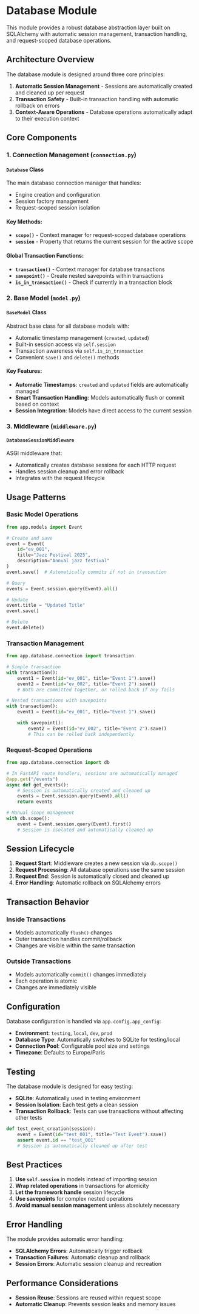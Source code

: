 # Database Module

This module provides a robust database abstraction layer built on SQLAlchemy with automatic session management, transaction handling, and request-scoped database operations.

## Architecture Overview

The database module is designed around three core principles:

1. **Automatic Session Management** - Sessions are automatically created and cleaned up per request
2. **Transaction Safety** - Built-in transaction handling with automatic rollback on errors
3. **Context-Aware Operations** - Database operations automatically adapt to their execution context

## Core Components

### 1. Connection Management (`connection.py`)

#### `Database` Class

The main database connection manager that handles:

- Engine creation and configuration
- Session factory management
- Request-scoped session isolation

#### Key Methods:

- **`scope()`** - Context manager for request-scoped database operations
- **`session`** - Property that returns the current session for the active scope

#### Global Transaction Functions:

- **`transaction()`** - Context manager for database transactions
- **`savepoint()`** - Create nested savepoints within transactions
- **`is_in_transaction()`** - Check if currently in a transaction block

### 2. Base Model (`model.py`)

#### `BaseModel` Class

Abstract base class for all database models with:

- Automatic timestamp management (`created`, `updated`)
- Built-in session access via `self.session`
- Transaction awareness via `self.is_in_transaction`
- Convenient `save()` and `delete()` methods

#### Key Features:

- **Automatic Timestamps**: `created` and `updated` fields are automatically managed
- **Smart Transaction Handling**: Models automatically flush or commit based on context
- **Session Integration**: Models have direct access to the current session

### 3. Middleware (`middleware.py`)

#### `DatabaseSessionMiddleware`

ASGI middleware that:

- Automatically creates database sessions for each HTTP request
- Handles session cleanup and error rollback
- Integrates with the request lifecycle

## Usage Patterns

### Basic Model Operations

```python
from app.models import Event

# Create and save
event = Event(
    id="ev_001",
    title="Jazz Festival 2025",
    description="Annual jazz festival"
)
event.save()  # Automatically commits if not in transaction

# Query
events = Event.session.query(Event).all()

# Update
event.title = "Updated Title"
event.save()

# Delete
event.delete()
```

### Transaction Management

```python
from app.database.connection import transaction

# Simple transaction
with transaction():
    event1 = Event(id="ev_001", title="Event 1").save()
    event2 = Event(id="ev_002", title="Event 2").save()
    # Both are committed together, or rolled back if any fails

# Nested transactions with savepoints
with transaction():
    event1 = Event(id="ev_001", title="Event 1").save()

    with savepoint():
        event2 = Event(id="ev_002", title="Event 2").save()
        # This can be rolled back independently
```

### Request-Scoped Operations

```python
from app.database.connection import db

# In FastAPI route handlers, sessions are automatically managed
@app.get("/events")
async def get_events():
    # Session is automatically created and cleaned up
    events = Event.session.query(Event).all()
    return events

# Manual scope management
with db.scope():
    event = Event.session.query(Event).first()
    # Session is isolated and automatically cleaned up
```

## Session Lifecycle

1. **Request Start**: Middleware creates a new session via `db.scope()`
2. **Request Processing**: All database operations use the same session
3. **Request End**: Session is automatically closed and cleaned up
4. **Error Handling**: Automatic rollback on SQLAlchemy errors

## Transaction Behavior

### Inside Transactions

- Models automatically `flush()` changes
- Outer transaction handles commit/rollback
- Changes are visible within the same transaction

### Outside Transactions

- Models automatically `commit()` changes immediately
- Each operation is atomic
- Changes are immediately visible

## Configuration

Database configuration is handled via `app.config.app_config`:

- **Environment**: `testing`, `local`, `dev`, `prod`
- **Database Type**: Automatically switches to SQLite for testing/local
- **Connection Pool**: Configurable pool size and settings
- **Timezone**: Defaults to Europe/Paris

## Testing

The database module is designed for easy testing:

- **SQLite**: Automatically used in testing environment
- **Session Isolation**: Each test gets a clean session
- **Transaction Rollback**: Tests can use transactions without affecting other tests

```python
def test_event_creation(session):
    event = Event(id="test_001", title="Test Event").save()
    assert event.id == "test_001"
    # Session is automatically cleaned up after test
```

## Best Practices

1. **Use `self.session`** in models instead of importing session
2. **Wrap related operations** in transactions for atomicity
3. **Let the framework handle** session lifecycle
4. **Use savepoints** for complex nested operations
5. **Avoid manual session management** unless absolutely necessary

## Error Handling

The module provides automatic error handling:

- **SQLAlchemy Errors**: Automatically trigger rollback
- **Transaction Failures**: Automatic cleanup and rollback
- **Session Errors**: Automatic session cleanup and recreation

## Performance Considerations

- **Session Reuse**: Sessions are reused within request scope
- **Automatic Cleanup**: Prevents session leaks and memory issues

